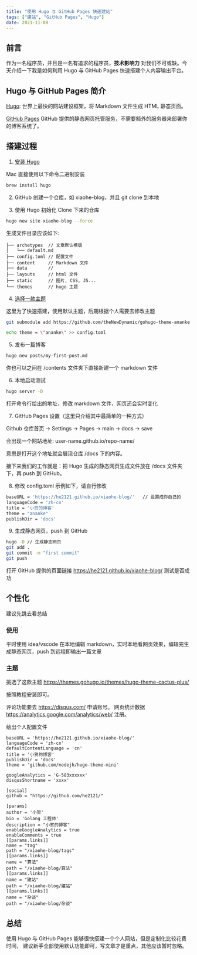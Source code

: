 ```yaml
---
title: "使用 Hugo 与 GitHub Pages 快速建站"
tags: ["建站", "GitHub Pages", "Hugo"]
date: 2021-11-08
---
```


## 前言
作为一名程序员，并且是一名有追求的程序员，**技术影响力** 对我们不可或缺。今天介绍一下我是如何利用 Hugo 与 GitHub Pages 快速搭建个人内容输出平台。
## Hugo 与 GitHub Pages 简介
[Hugo](https://github.com/gohugoio/hugo): 世界上最快的网站建设框架，将 Markdown 文件生成 HTML 静态页面。

[GitHub Pages](https://docs.github.com/cn/pages/getting-started-with-github-pages/about-github-pages) GitHub 提供的静态网页托管服务，不需要额外的服务器来部署你的博客系统了。
## 搭建过程
1. [安装 Hugo](https://gohugo.io/getting-started/installing/)

Mac 直接使用以下命令二进制安装
```bash
brew install hugo
```
2. GitHub 创建一个仓库，如 xiaohe-blog，并且 git clone 到本地

3. 使用 Hugo 初始化 Clone 下来的仓库
```bash
hugo new site xiaohe-blog --force
```
生成文件目录应该如下:
```
├── archetypes  // 文章默认模版
│   └── default.md
├── config.toml // 配置文件
├── content     // Markdown 文件
├── data        // 
├── layouts     // html 文件
├── static      // 图片, CSS, JS...
└── themes      // hugo 主题
```
4. [选择一款主题](https://themes.gohugo.io/)

这里为了快速搭建，使用默认主题，后期根据个人需要去修改主题
```bash
git submodule add https://github.com/theNewDynamic/gohugo-theme-ananke.git themes/ananke

echo theme = \"ananke\" >> config.toml
```

5. 发布一篇博客
```bash
hugo new posts/my-first-post.md
```
你也可以之间在 /contents 文件夹下直接新建一个 markdown 文件

6. 本地启动测试
```bash
hugo server -D
```
打开命令行给出的地址，修改 markdown 文件，网页还会实时变化

7. GitHub Pages 设置（这里只介绍其中最简单的一种方式）

Github 仓库首页  -> Settings -> Pages -> main -> docs -> save

会出现一个网站地址: user-name.github.io/repo-name/

意思是打开这个地址就会展现仓库 /docs 下的内容。

接下来我们的工作就是：把 Hugo 生成的静态网页生成文件放在 /docs 文件夹下，再 push 到 GitHub。

8. 修改 config.toml
示例如下，请自行修改
```bash
baseURL = 'https://he2121.github.io/xiaohe-blog/'   // 设置成你自己的
languageCode = 'zh-cn'
title = '小贺的博客'
theme = "ananke"
publishDir = 'docs'
```

9. 生成静态网页，push 到 GitHub
```bash
hugo -D // 生成静态网页
git add .
git commit -m "first commit"
git push
```
打开 GitHub 提供的页面链接 https://he2121.github.io/xiaohe-blog/
测试是否成功

## 个性化
建议先跳去看总结
### 使用
平时使用 idea/vscode 在本地编辑 markdown，实时本地看网页效果，编辑完生成静态网页，push 到远程即输出一篇文章
### 主题
挑选了这款主题 https://themes.gohugo.io/themes/hugo-theme-cactus-plus/

按照教程安装即可。

评论功能要去 https://disqus.com/ 申请账号。
网页统计数据 https://analytics.google.com/analytics/web/ 注册。

给出个人配置文件
```text
baseURL = 'https://he2121.github.io/xiaohe-blog/'
languageCode = 'zh-cn'
defaultContentLanguage = 'cn'
title = '小贺的博客'
publishDir = 'docs'
theme = 'github.com/nodejh/hugo-theme-mini'

googleAnalytics = 'G-583xxxxxx'
disqusShortname = 'xxxx'

[social]
github = "https://github.com/he2121/"

[params]
author = '小贺'
bio = 'Golang 工程师'
description = "小贺的博客"
enableGoogleAnalytics = true
enableComments = true
[[params.links]]
name = "tag"
path = "/xiaohe-blog/tags"
[[params.links]]
name = "算法"
path = "/xiaohe-blog/算法"
[[params.links]]
name = "建站"
path = "/xiaohe-blog/建站"
[[params.links]]
name = "杂谈"
path = "/xiaohe-blog/杂谈"
```

## 总结
使用 Hugo 与 GitHub Pages 能够很快搭建一个个人网站，但是定制化比较花费时间，
建议新手全部使用默认功能即可，写文章才是重点，其他应该暂时忽略。

 

